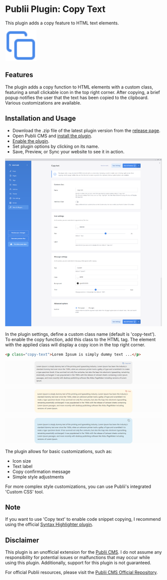 # Publii Plugin: Copy Text

This plugin adds a copy feature to HTML text elements.

<p><img height="100" alt="publii plugin" title="Copy text icons" src="https://raw.githubusercontent.com/gpsblues/Publii-Plugin-Copy-text/5ef4b9e342a6d8c2a18773b78659d1469007046b/.assets/thumbnail.svg"></p>

## Features
The plugin adds a copy function to HTML elements with a custom class, featuring a small clickable icon in the top right corner. After copying, a brief popup notifies the user that the text has been copied to the clipboard. Various customizations are available.

## Installation and Usage
- Download the .zip file of the latest plugin version from the [release page](https://github.com/gpsblues/Publii-Plugin-Copy-text/releases/).
- Open Publii CMS and [install the plugin](https://getpublii.com/docs/plugins.html#installingplugins).
- [Enable the plugin](https://getpublii.com/docs/plugins.html#enablingplugins).
- Set plugin options by clicking on its name.
- Save, Preview, or Sync your website to see it in action.

![Publii plugin screenshot](https://raw.githubusercontent.com/gpsblues/Publii-Plugin-Copy-text/refs/heads/main/.assets/screenshot1.png)

In the plugin settings, define a custom class name (default is 'copy-text'). To enable the copy function, add this class to the HTML tag. The element with the applied class will display a copy icon in the top right corner.

```html
<p class="copy-text">Lorem Ipsum is simply dummy text ...</p>

```
![Copy text](https://raw.githubusercontent.com/gpsblues/Publii-Plugin-Copy-text/refs/heads/main/.assets/1.png)

![Copy text](https://raw.githubusercontent.com/gpsblues/Publii-Plugin-Copy-text/refs/heads/main/.assets/2.png)

![Copy text](https://raw.githubusercontent.com/gpsblues/Publii-Plugin-Copy-text/refs/heads/main/.assets/3.png)

The plugin allows for basic customizations, such as:
- Icon size
- Text label
- Copy confirmation message
- Simple style adjustments

For more complex style customizations, you can use Publii's integrated 'Custom CSS' tool.

## Note
If you want to use 'Copy text' to enable code snippet copying, I recommend using the official [Syntax Highlighter plugin](https://marketplace.getpublii.com/plugins/syntax-highlighter/).

## Disclaimer
This plugin is an unofficial extension for the [Publii CMS](https://getpublii.com/). I do not assume any responsibility for potential issues or malfunctions that may occur while using this plugin. Additionally, support for this plugin is not guaranteed.

For official Publii resources, please visit the [Publii CMS Official Repository](https://marketplace.getpublii.com/plugins/).

